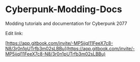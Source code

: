 # Cyberpunk-Modding-Docs

Modding tutorials and documentation for Cyberpunk 2077



Edit link:&#x20;

[https://app.gitbook.com/invite/-MP5ijqI11FeeX7c8-N8/3r0n1pUTrfb3m02sLBBu](https://app.gitbook.com/invite/-MP5ijqI11FeeX7c8-N8/3r0n1pUTrfb3m02sLBBu)
